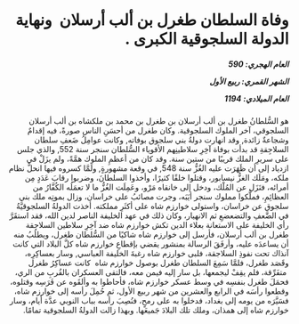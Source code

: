 <h1 dir="rtl">وفاة السلطان طغرل بن ألب أرسلان  ونهاية الدولة السلجوقية الكبرى .</h1>

<h5 dir="rtl">العام الهجري:  590

الشهر القمري: ربيع الأول

العام الميلادي: 1194</h5>

<p dir="rtl">هو السُّلطانُ طغرل بن ألب أرسلان بن طغرل بن محمد بن ملكشاه بن ألب أرسلان السلجوقي، آخر الملوك السلجوقية. وكان طغرل من أحسَنِ الناس صورةً، فيه إقدامٌ وشجاعةٌ زائدة, وقد انهارت دولةُ بني سلجوق بوفاته, وكانت عوامِلُ ضَعفِ سلطان السلاجِقةِ قد بدأت بوفاة آخِرِ سلاطينِهم الأقوياء السُّلطان سنجر سنة 552, والذي جلس على سريرِ الملك قريبًا من ستين سنة. وقد كان من أعظمِ الملوك همَّةً، ولم يزَلْ في ازدياد إلى أن ظَهَرَت عليه الغُزُّ سنة 548, في وقعة مشهورةٍ, ولَمَّا كسروه فيها انحلَّ نظام ملكه، ومَلَك الغزُّ نيسابور، وقتلوا خلقًا كثيرًا، وأخذوا السلطانَ، وضربوا رقابَ عَدَدٍ مِن أمرائه، فنَزَل عن المُلْك، ودخل إلى خانقاه مَرْو، وعَمِلَت الغُزُّ ما لا تعمَلُه الكُفَّارُ من العظائِمِ، فملَّكوا مملوك سنجر أيَبَه، وجرت مصائبُ على خراسان، وزال بموتِه ملك بني سلجوق عن خراسان، واستولى خوارزم شاه على أكثَرِ مملكته. أخذت الدولةُ السلجوقيَّةُ في الضَّعفِ والتضعضعِ ثم الانهيار، وكان ذلك في عهد الخليفة الناصر لدين الله، فقد استقَرَّ رأي الخليفة على الاستعانة بعلاء الدين تكش خوارزم شاه ضد آخِرِ سلاطين السلاجقة طغرل بن ألب أرسلان، فأرسل إلى خوارزم شاه شاكيًا من السُّلطان طغرل، ويطلُبُ منه أن يساعدَه عليه، وأرفَقَ الرسالة بمنشور يقضي بإقطاعِ خوارزم شاه كلَّ البلاد التي كانت آنذاك تحت نفوذِ السلاجقة، فلبى خوارزم شاه رغبةَ الخليفة العباسي, وسار بعساكِرِه، وقَصَد طغرل، فلمَّا سَمِعَ السلطان طغرل بوصول خوارزم شاه  كانت عساكِرُ طغرل  متفَرِّقة، فلم يقِفْ ليجمعها، بل سار إليه فيمن معه، فالتقى العسكران بالقُربِ من الري، فحمَلَ طغرل بنفسِه في وسط عسكر خوارزم شاه، فأحاطوا به وألقَوه عن فَرَسِه وقتلوه، وقطعوا رأسَه في الرابع والعشرين من شهر ربيع الأول، ثم حُمِلَ رأسه إلى خوارزم شاه، فسَيَّرَه من يومه إلى بغداد، فدخلوا به على رمحٍ، فنُصِبَ رأسه بباب النوبي عدَّة أيام، وسار خوارزم شاه إلى همذان، وملك تلك البلادَ جَميعَها. وبهذا زالت الدولةُ السلجوقية تمامًا.</p></br>

